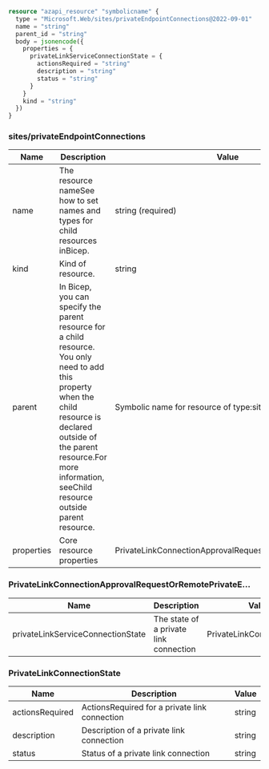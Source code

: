 ```terraform
resource "azapi_resource" "symbolicname" {
  type = "Microsoft.Web/sites/privateEndpointConnections@2022-09-01"
  name = "string"
  parent_id = "string"
  body = jsonencode({
    properties = {
      privateLinkServiceConnectionState = {
        actionsRequired = "string"
        description = "string"
        status = "string"
      }
    }
    kind = "string"
  })
}

```

### sites/privateEndpointConnections

| Name | Description | Value |
|-|-|-|
| name | The resource nameSee how to set names and types for child resources inBicep. | string (required) |
| kind | Kind of resource. | string |
| parent | In Bicep, you can specify the parent resource for a child resource. You only need to add this property when the child resource is declared outside of the parent resource.For more information, seeChild resource outside parent resource. | Symbolic name for resource of type:sites |
| properties | Core resource properties | PrivateLinkConnectionApprovalRequestOrRemotePrivateE... |


### PrivateLinkConnectionApprovalRequestOrRemotePrivateE...

| Name | Description | Value |
|-|-|-|
| privateLinkServiceConnectionState | The state of a private link connection | PrivateLinkConnectionState |


### PrivateLinkConnectionState

| Name | Description | Value |
|-|-|-|
| actionsRequired | ActionsRequired for a private link connection | string |
| description | Description of a private link connection | string |
| status | Status of a private link connection | string |


